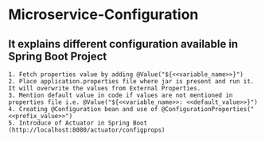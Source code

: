 # Microservice-Configuration
## It explains different configuration available in Spring Boot Project

    1. Fetch properties value by adding @Value("${<<variable_name>>}")
    2. Place application.properties file where jar is present and run it. It will overwrite the values from External Properties.
    3. Mention default value in code if values are not mentioned in properties file i.e. @Value("${<<variable_name>>: <<default_value>>}")
    4. Creating @Configuration bean and use of @ConfigurationProperties("<<prefix_value>>")
    5. Introduce of Actuator in Spring Boot (http://localhost:8080/actuator/configprops)
    
    